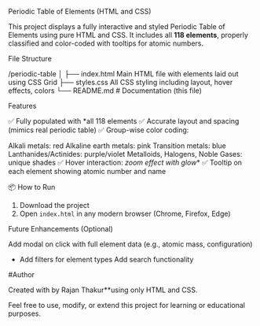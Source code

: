 Periodic Table of Elements (HTML and  CSS)

This project displays a fully interactive and styled Periodic Table of Elements using pure HTML and CSS. It includes all **118 elements**, properly classified and color-coded with tooltips for atomic numbers.


File Structure


/periodic-table
│
├── index.html        Main HTML file with elements laid out using CSS Grid
├── styles.css        All CSS styling including layout, hover effects, colors
└── README.md        # Documentation (this file)

Features

 ✅ Fully populated with *all 118 elements
 ✅ Accurate layout and spacing (mimics real periodic table)
 ✅ Group-wise color coding:

Alkali metals: red
   Alkaline earth metals: pink
   Transition metals: blue
   Lanthanides/Actinides: purple/violet
   Metalloids, Halogens, Noble Gases: unique shades
 ✅ Hover interaction: *zoom effect with glow**
 ✅ Tooltip on each element showing atomic number and name



 📦 How to Run
1. Download the project
2. Open `index.html` in any modern browser (Chrome, Firefox, Edge)


 Future Enhancements (Optional)

 Add modal on click with full element data (e.g., atomic mass, configuration)
* Add filters for element types
 Add search functionality


#Author

Created with  by Rajan Thakur**using only HTML and CSS.



Feel free to use, modify, or extend this project for learning or educational purposes.
